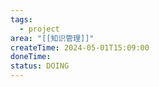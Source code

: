 ```yaml
---
tags:
  - project
area: "[[知识管理]]"
createTime: 2024-05-01T15:09:00
doneTime: 
status: DOING
---
```

